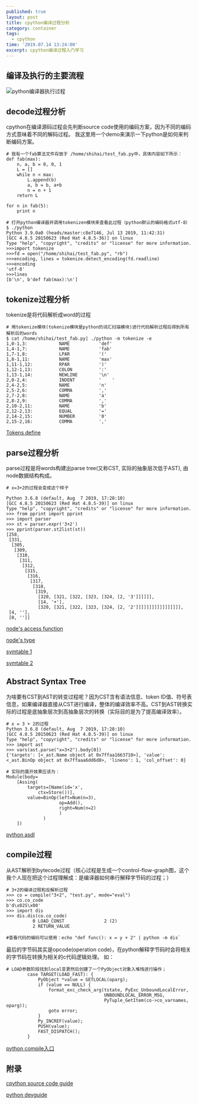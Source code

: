 ```yaml
---
published: true
layout: post
title: cpython编译过程分析
category: container
tags:
  - cpython
time: '2019.07.14 13:24:00'
excerpt: cpython编译过程入门学习
---
```

## 编译及执行的主要流程

![python编译器执行过程]({{site.baseurl}}/img/python编译器执行过程.jpg)


## decode过程分析

cpython在编译源码过程会先判断source code使用的编码方案，因为不同的编码方式意味着不同的解码过程。
我这里用一个demo来演示一下python是如何来判断编码方案。
```
# 我有一个fab算法文件存放于 /home/shihai/test_fab.py中，具体内容如下所示：
def fab(max):
    n, a, b = 0, 0, 1
    L = []
    while n < max:
        L.append(b)
        a, b = b, a+b
        n = n + 1
    return L

for n in fab(5):
    print n

# 打开python编译器并调用tokenizen模块来查看此过程（python默认的编码格式utf-8）
$ ./python
Python 3.9.0a0 (heads/master:c8e7146, Jul 13 2019, 11:42:31)
[GCC 4.8.5 20150623 (Red Hat 4.8.5-36)] on linux
Type "help", "copyright", "credits" or "license" for more information.
>>>import tokenize
>>>fd = open("/home/shihai/test_fab.py", "rb")
>>>encoding, lines = tokenize.detect_encoding(fd.readline)
>>>encoding
'utf-8'
>>>lines
[b'\n', b'def fab(max):\n']
```


## tokenize过程分析

tokenize是将代码解析成word的过程

```
# 用tokenize模块(tokenize模块是python的词汇扫描模块)进行代码解析过程后得到所有解析后的words
$ cat /home/shihai/test_fab.py| ./python -m tokenize -e
1,0-1,3:            NAME           'def'
1,4-1,7:            NAME           'fab'
1,7-1,8:            LPAR           '('
1,8-1,11:           NAME           'max'
1,11-1,12:          RPAR           ')'
1,12-1,13:          COLON          ':'
1,13-1,14:          NEWLINE        '\n'
2,0-2,4:            INDENT         '    '
2,4-2,5:            NAME           'n'
2,5-2,6:            COMMA          ','
2,7-2,8:            NAME           'a'
2,8-2,9:            COMMA          ','
2,10-2,11:          NAME           'b'
2,12-2,13:          EQUAL          '='
2,14-2,15:          NUMBER         '0'
2,15-2,16:          COMMA          ','
```

[Tokens define](https://github.com/python/cpython/blob/master/Grammar/Tokens)


## parse过程分析

parse过程是将words构建出parse tree(又称CST, 实际的抽象层次低于AST), 由node数据结构构成。
```
# x=3+2的过程会变成这个样子

Python 3.6.8 (default, Aug  7 2019, 17:28:10)
[GCC 4.8.5 20150623 (Red Hat 4.8.5-39)] on linux
Type "help", "copyright", "credits" or "license" for more information.
>>> from pprint import pprint
>>> import parser
>>> st = parser.expr('3+2')
>>> pprint(parser.st2list(st))
[258,
 [331,
  [305,
   [309,
    [310,
     [311,
      [312,
       [315,
        [316,
         [317,
          [318,
           [319,
            [320, [321, [322, [323, [324, [2, '3']]]]]],
            [14, '+'],
            [320, [321, [322, [323, [324, [2, '2']]]]]]]]]]]]]]]]],
 [4, ''],
 [0, '']]
```
[node's access function](https://github.com/python/cpython/blob/master/Include/node.h)

[node's type](https://github.com/python/cpython/blob/master/Include/graminit.h)

[symtable 1](https://github.com/python/cpython/blob/master/Include/token.h#L13)

[symtable 2](https://github.com/python/cpython/blob/master/Include/graminit.h)


## Abstract Syntax Tree

为啥要有CST到AST的转变过程呢？因为CST含有语法信息、token ID值、符号表信息，如果编译器直接从CST进行编译，整体的编译效率不高。CST到AST转换实际的过程是底抽象层次到高抽象层次的转换（实际目的是为了提高编译效率）。

```
# x = 3 + 2的过程
Python 3.6.8 (default, Aug  7 2019, 17:28:10)
[GCC 4.8.5 20150623 (Red Hat 4.8.5-39)] on linux
Type "help", "copyright", "credits" or "license" for more information.
>>> import ast
>>> vars(ast.parse("x=3+2").body[0])
{'targets': [<_ast.Name object at 0x7ffaa1663710>], 'value': <_ast.BinOp object at 0x7ffaaa6dd6d8>, 'lineno': 1, 'col_offset': 0}

# 实际的展开效果应该为：
Module(body=
    [Assing(
        targets=[Name(id='x',
            ctx=Store())],
        value=BinOp(left=Num(n=3),
                    op=Add(),
                    right=Num(n=2)
                    )
              )
    ])               
```
[python asdl](https://github.com/python/cpython/blob/master/Parser/Python.asdl)


## compile过程
从AST解析到bytecode过程（核心过程是生成一个control-flow-graph图，这个我个人现在把这个过程理解成：是编译器如何串行解释字节码的过程；）

```
# 3+2的编译过程和反解析过程
>>> co = compile("3+2", "test.py", mode="eval")
>>> co.co_code
b'd\x02S\x00'
>>> import dis
>>> dis.dis(co.co_code)
          0 LOAD_CONST               2 (2)
          2 RETURN_VALUE

#查看代码的编码可以使用：echo "def func(): x = y + 2" | python -m dis`
```

最后的字节码其实是opcode(operation code)，在python解释字节码时会将相关的字节码在转换为相关的c代码逻辑处理。
如：
```
# LOAD参数阶段找到local变更然后创建了一个PyObject对象入堆栈进行操作；
        case TARGET(LOAD_FAST): {
            PyObject *value = GETLOCAL(oparg);
            if (value == NULL) {
                format_exc_check_arg(tstate, PyExc_UnboundLocalError,
                                     UNBOUNDLOCAL_ERROR_MSG,
                                     PyTuple_GetItem(co->co_varnames, oparg));
                goto error;
            }
            Py_INCREF(value);
            PUSH(value);
            FAST_DISPATCH();
        }
```

[python compile入口](https://github.com/python/cpython/blob/d93605de7232da5e6a182fd1d5c220639e900159/Python/compile.c#L312)

## 附录
[cpython source code guide](https://realpython.com/cpython-source-code-guide/#part-1-introduction-to-cpython)

[python devguide](https://docs.python.org/3/library/ast.html)

